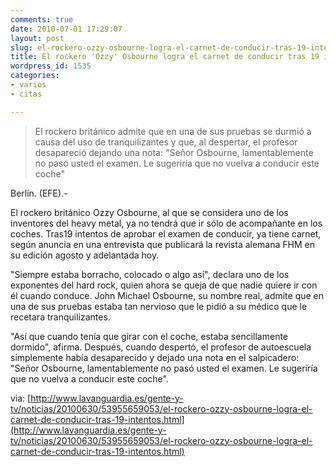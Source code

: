 ```yaml
---
comments: true
date: 2010-07-01 17:29:07
layout: post
slug: el-rockero-ozzy-osbourne-logra-el-carnet-de-conducir-tras-19-intentos
title: El rockero 'Ozzy' Osbourne logra el carnet de conducir tras 19 intentos
wordpress_id: 1535
categories:
- varios
- citas

---
```



> 
>El rockero británico admite que en una de sus pruebas se durmió a causa del uso de tranquilizantes y que, al despertar, el profesor desapareció dejando una nota: "Señor Osbourne, lamentablemente no pasó usted el examen. Le sugeriría que no vuelva a conducir este coche"

Berlín. (EFE).- 

El rockero británico Ozzy Osbourne, al que se considera uno de los inventores del heavy metal, ya no tendrá que ir sólo de acompañante en los coches. Tras19 intentos de aprobar el examen de conducir, ya tiene carnet, según anuncia en una entrevista que publicará la revista alemana FHM en su edición agosto y adelantada hoy.

"Siempre estaba borracho, colocado o algo así", declara uno de los exponentes del hard rock, quien ahora se queja de que nadie quiere ir con él cuando conduce. John Michael Osbourne, su nombre real, admite que en una de sus pruebas estaba tan nervioso que le pidió a su médico que le recetara tranquilizantes.

"Así que cuando tenía que girar con el coche, estaba sencillamente dormido", afirma. Después, cuando despertó, el profesor de autoescuela simplemente había desaparecido y dejado una nota en el salpicadero: "Señor Osbourne, lamentablemente no pasó usted el examen. Le sugeriría que no vuelva a conducir este coche".
 

via: [http://www.lavanguardia.es/gente-y-tv/noticias/20100630/53955659053/el-rockero-ozzy-osbourne-logra-el-carnet-de-conducir-tras-19-intentos.html](http://www.lavanguardia.es/gente-y-tv/noticias/20100630/53955659053/el-rockero-ozzy-osbourne-logra-el-carnet-de-conducir-tras-19-intentos.html)
